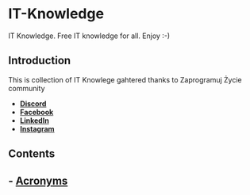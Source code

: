 # IT-Knowledge
IT Knowledge. Free IT knowledge for all. Enjoy :-)

## Introduction
This is collection of IT Knowlege gahtered thanks to Zaprogramuj Życie community
-   **[Discord](https://discord.com/invite/45RjcPx)**
-   **[Facebook](https://www.facebook.com/zaprogramujzycie/)**
-   **[LinkedIn](https://www.linkedin.com/company/zaprogramuj-zycie/)** 
-   **[Instagram](https://www.instagram.com/zaprogramujzycie.pl/)**

## Contents
## - [Acronyms](./content/Acronyms.md)




